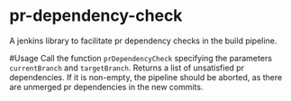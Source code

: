 # pr-dependency-check

A jenkins library to facilitate pr dependency checks in the build pipeline.

#Usage
Call the function `prDependencyCheck` specifying the parameters `currentBranch` and `targetBranch`.
Returns a list of unsatisfied pr dependencies.
If it is non-empty, the pipeline should be aborted, as there are unmerged pr dependencies in the new commits.
